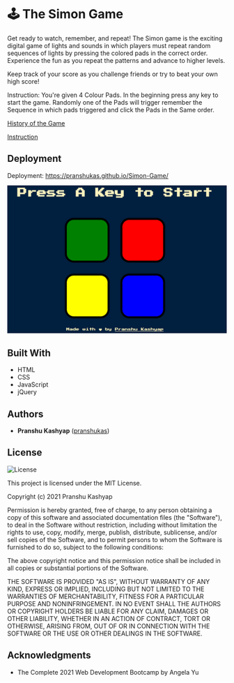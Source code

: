 #  🕹 The Simon Game

Get ready to watch, remember, and repeat! The Simon game is the exciting digital game of lights and sounds in which players must repeat random sequences of lights by pressing the colored pads in the correct order. Experience the fun as you repeat the patterns and advance to higher levels. 

Keep track of your score as you challenge friends or try to beat your own high score!

Instruction: You're given 4 Colour Pads. In the beginning press any key to start the game. Randomly one of the Pads will trigger remember the Sequence in which pads triggered and click the Pads in the Same order. 


[History of the Game](https://en.wikipedia.org/wiki/Simon_(game))

[Instruction](https://www.youtube.com/watch?v=1Yqj76Q4jJ4)

## Deployment

Deployment: https://pranshukas.github.io/Simon-Game/

![Simon-Game](./images/Capture.png)


## Built With

  - HTML
  - CSS
  - JavaScript
  - jQuery


## Authors

  - **Pranshu Kashyap**
    ([pranshukas](https://pranshukas.github.io/Simon-Game/))
    
## License

![License](https://img.shields.io/badge/license-MIT%20License-blue.svg)

This project is licensed under the MIT License.

Copyright (c) 2021 Pranshu Kashyap

Permission is hereby granted, free of charge, to any person obtaining a copy
of this software and associated documentation files (the "Software"), to deal
in the Software without restriction, including without limitation the rights
to use, copy, modify, merge, publish, distribute, sublicense, and/or sell
copies of the Software, and to permit persons to whom the Software is
furnished to do so, subject to the following conditions:

The above copyright notice and this permission notice shall be included in all
copies or substantial portions of the Software.

THE SOFTWARE IS PROVIDED "AS IS", WITHOUT WARRANTY OF ANY KIND, EXPRESS OR
IMPLIED, INCLUDING BUT NOT LIMITED TO THE WARRANTIES OF MERCHANTABILITY,
FITNESS FOR A PARTICULAR PURPOSE AND NONINFRINGEMENT. IN NO EVENT SHALL THE
AUTHORS OR COPYRIGHT HOLDERS BE LIABLE FOR ANY CLAIM, DAMAGES OR OTHER
LIABILITY, WHETHER IN AN ACTION OF CONTRACT, TORT OR OTHERWISE, ARISING FROM,
OUT OF OR IN CONNECTION WITH THE SOFTWARE OR THE USE OR OTHER DEALINGS IN THE
SOFTWARE.

## Acknowledgments

  * The Complete 2021 Web Development Bootcamp by Angela Yu

